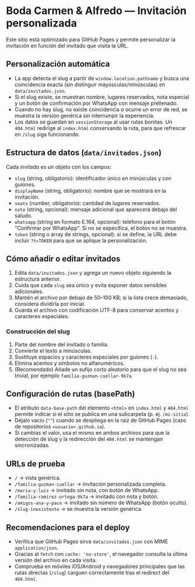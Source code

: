 # Boda Carmen & Alfredo — Invitación personalizada

Este sitio está optimizado para GitHub Pages y permite personalizar la invitación en función del invitado que visita la URL.

## Personalización automática

- La app detecta el slug a partir de `window.location.pathname` y busca una coincidencia exacta (sin distinguir mayúsculas/minúsculas) en `data/invitados.json`.
- Si el slug existe, se muestran nombre, lugares reservados, nota especial y un botón de confirmación por WhatsApp con mensaje prellenado.
- Cuando no hay slug, no existe coincidencia o ocurre un error de red, se muestra la versión genérica sin interrumpir la experiencia.
- Los datos se guardan en `sessionStorage` al usar rutas bonitas. Un `404.html` redirige al `index.html` conservando la ruta, para que refrescar en `/slug` siga funcionando.

## Estructura de datos (`data/invitados.json`)

Cada invitado es un objeto con los campos:

- `slug` (string, obligatorio): identificador único en minúsculas y con guiones.
- `displayName` (string, obligatorio): nombre que se mostrará en la invitación.
- `seats` (number, obligatorio): cantidad de lugares reservados.
- `note` (string, opcional): mensaje adicional que aparecerá debajo del saludo.
- `whatsapp` (string en formato E.164, opcional): teléfono para el botón "Confirmar por WhatsApp". Si no se especifica, el botón no se muestra.
- `token` (string o array de strings, opcional): si se define, la URL debe incluir `?t=TOKEN` para que se aplique la personalización.

## Cómo añadir o editar invitados

1. Edita `data/invitados.json` y agrega un nuevo objeto siguiendo la estructura anterior.
2. Cuida que cada `slug` sea único y evita exponer datos sensibles adicionales.
3. Mantén el archivo por debajo de 50–100 KB; si la lista crece demasiado, considera dividirla por inicial.
4. Guarda el archivo con codificación UTF-8 para conservar acentos y caracteres especiales.

### Construcción del slug

1. Parte del nombre del invitado o familia.
2. Convierte el texto a minúsculas.
3. Sustituye espacios y caracteres especiales por guiones (`-`).
4. Elimina acentos y símbolos no alfanuméricos.
5. (Recomendado) Añade un sufijo corto aleatorio para que el slug no sea trivial, por ejemplo `familia-guzman-cuellar-9k7a`.

## Configuración de rutas (basePath)

- El atributo `data-base-path` del elemento `<html>` en `index.html` y `404.html` permite indicar si el sitio se publica en una subcarpeta (p. ej. `/mi-sitio`).
- Déjalo vacío (`""`) cuando se despliega en la raíz de GitHub Pages (caso de repositorios `<usuario>.github.io`).
- Si cambias el valor, usa el mismo en ambos archivos para que la detección de slug y la redirección del `404.html` se mantengan sincronizadas.

## URLs de prueba

- `/` → vista genérica.
- `/familia-guzman-cuellar` → invitación personalizada completa.
- `/maria-y-luis` → invitado sin nota, con botón de WhatsApp.
- `/familia-ramirez-ortega-9k7a` → invitado con nota y botón.
- `/amigos-ana-y-paco` → invitado sin número de WhatsApp (botón oculto).
- `/slug-inexistente` → se muestra la versión genérica.

## Recomendaciones para el deploy

- Verifica que GitHub Pages sirva `data/invitados.json` con MIME `application/json`.
- Gracias al `fetch` con `cache: 'no-store'`, el navegador consulta la última versión del archivo en cada visita.
- Comprueba en móviles iOS/Android y navegadores principales que las rutas directas (`/slug`) carguen correctamente tras el redirect del `404.html`.

